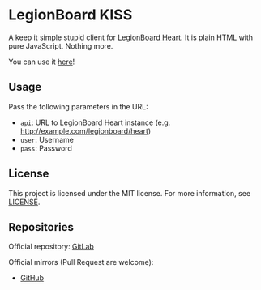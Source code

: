 # LegionBoard KISS

A keep it simple stupid client for
[LegionBoard Heart](https://gitlab.com/legionboard/heart). It is plain
HTML with pure JavaScript. Nothing more.

You can use it [here](http://legionboard.github.io/kiss/?)!

## Usage

Pass the following parameters in the URL:
* `api`: URL to LegionBoard Heart instance (e.g. http://example.com/legionboard/heart)
* `user`: Username
* `pass`: Password

## License

This project is licensed under the MIT license. For more information,
see [LICENSE](./LICENSE).

## Repositories

Official repository:
[GitLab](https://gitlab.com/legionboard/kiss)

Official mirrors (Pull Request are welcome):
* [GitHub](https://github.com/legionboard/kiss)

